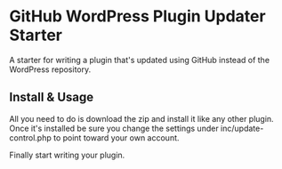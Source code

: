 # GitHub WordPress Plugin Updater Starter
A starter for writing a plugin that's updated using GitHub instead of the WordPress repository.

## Install & Usage
All you need to do is download the zip and install it like any other plugin. Once it's installed be sure you change the settings under inc/update-control.php to point toward your own account.

Finally start writing your plugin.
